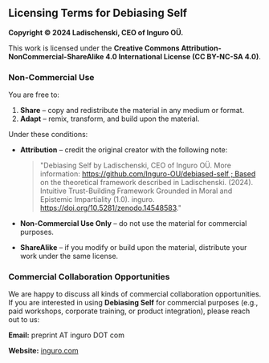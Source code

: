 ## **Licensing Terms for Debiasing Self**

**Copyright © 2024 Ladischenski, CEO of Inguro OÜ.**

This work is licensed under the **Creative Commons Attribution-NonCommercial-ShareAlike 4.0 International License (CC BY-NC-SA 4.0)**.

### Non-Commercial Use

You are free to:

1. **Share** – copy and redistribute the material in any medium or format.
2. **Adapt** – remix, transform, and build upon the material.

Under these conditions:

- **Attribution** – credit the original creator with the following note:
    
    > "Debiasing Self by Ladischenski, CEO of Inguro OÜ. More information: https://github.com/Inguro-OU/debiased-self ; Based on the theoretical framework described in Ladischenski. (2024). Intuitive Trust-Building Framework Grounded in Moral and Epistemic Impartiality (1.0). inguro. https://doi.org/10.5281/zenodo.14548583."
    > 
- **Non-Commercial Use Only** – do not use the material for commercial purposes.
- **ShareAlike** – if you modify or build upon the material, distribute your work under the same license.

### Commercial Collaboration Opportunities

We are happy to discuss all kinds of commercial collaboration opportunities. If you are interested in using **Debiasing Self** for commercial purposes (e.g., paid workshops, corporate training, or product integration), please reach out to us:

**Email:** preprint AT inguro DOT com

**Website:** [inguro.com](http://inguro.com/)
